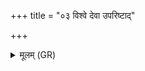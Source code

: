 +++
title = "०३ विश्वे देवा उपरिष्टाद्"

+++
<details><summary>मूलम् (GR)</summary>

विश्वे देवा उपरिष्टाद्  
उब्जन्तो यन्त्व् ओजसा ।  
मध्येन घ्नन्तो यन्तु  
सेनाम् अङ्गिरसो वधैः ॥
</details>